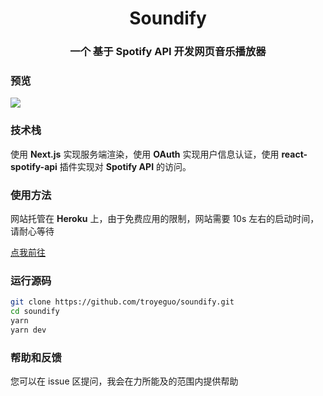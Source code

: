 <h1 align="center">Soundify</h1>
<h3 align="center">一个 基于 Spotify API 开发网页音乐播放器</h3>

### 预览

<img src="https://i.loli.net/2020/05/21/ayuBKUcmDbZAJRV.png">

### 技术栈

使用 **Next.js** 实现服务端渲染，使用 **OAuth** 实现用户信息认证，使用 **react-spotify-api** 插件实现对 **Spotify API** 的访问。

### 使用方法

网站托管在 **Heroku** 上，由于免费应用的限制，网站需要 10s 左右的启动时间，请耐心等待

[点我前往](https://soundify.960960.xyz)

### 运行源码

```bash
git clone https://github.com/troyeguo/soundify.git
cd soundify
yarn
yarn dev
```

### 帮助和反馈

您可以在 issue 区提问，我会在力所能及的范围内提供帮助
